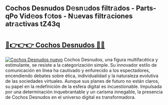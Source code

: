 ## Cochos Desnudos D𝚎sn𝚞dos filtr𝚊dos - Parts-qPo Vid𝚎os f𝚘tos - N𝚞evas filtr𝚊ciones atr𝚊ctivas tZ43q

# <h2><a href="http://mb6r7p.tromn.icu/?c=Cochos+Desnudos">🔗👉👉👉 Cochos Desnudos 🔗🔗</a></h2>

[![Cochos Desnudos nuevo](https://i.imgur.com/pEAQMta.gif)](http://mb6r7p.tromn.icu/?c=Cochos+Desnudos)
Cochos Desnudos, una figura multifacética y estimulante, se resiste a la categorización simple. Su innovador estilo de comunicación en línea ha cautivado y enfurecido a los espectadores, encendiendo debates sobre ética, individualidad y la naturaleza evolutiva de las sociedades virtuales. Aunque sus planes de futuro no están claros, su papel en la redefinición de la esfera digital es incuestionable. Impulsada por una determinación inquebrantable y un carisma innegable, la presencia de Cochos Desnudos en el universo digital es transformadora.
